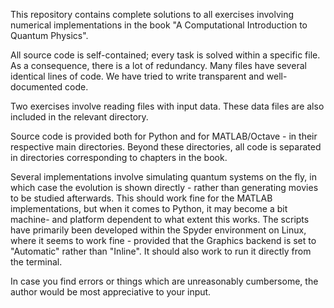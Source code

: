 This repository contains complete solutions to all exercises involving numerical implementations in the book "A Computational Introduction to Quantum Physics".

All source code is self-contained; every task is solved within a specific file. As a consequence, there is a lot of redundancy. Many files have several identical lines of code. 
We have tried to write transparent and well-documented code.

Two exercises involve reading files with input data. These data files are also included in the relevant directory.

Source code is provided both for Python and for MATLAB/Octave - in their respective main directories. Beyond these directories, all code is separated in directories 
corresponding to chapters in the book. 

Several implementations involve simulating quantum systems on the fly, in which case the evolution is shown directly - rather than generating movies to be studied afterwards. 
This should work fine for the MATLAB implementations, but when it comes to Python, it may become a bit machine- and platform dependent to what extent this works. 
The scripts have primarily been developed within the Spyder environment on Linux, where it seems to work fine - provided that the Graphics backend is set to "Automatic" rather 
than "Inline". It should also work to run it directly from the terminal.

In case you find errors or things which are unreasonably cumbersome, the author would be most appreciative to your input.
